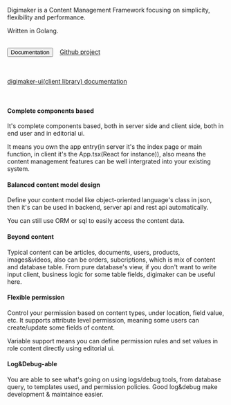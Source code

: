 Digimaker is a Content Management Framework focusing on simplicity, flexibility and performance. 

Written in Golang.

<br />
<a href="https://digimaker.org/doc"><button class="btn btn-primary">Documentation</button></a>  &nbsp;&nbsp; <a href="https://github.com/digimakergo/digimaker">Github project</a>

<br /><br />
<a href="https://digimaker.org/doc/digimaker-ui">digimaker-ui(client library) documentation</a>

<br />

#### Complete components based
It's complete components based, both in server side and client side, both in end user and in editorial ui.

It means you own the app entry(in server it's the index page or main function, in client it's the App.tsx(React for instance)), also means the content management features can be well intergrated into your existing system.

#### Balanced content model design
Define your content model like object-oriented language's class in json, then it's can be used in backend, server api and rest api automatically.

You can still use ORM or sql to easily access the content data.

#### Beyond content
Typical content can be articles, documents, users, products, images&videos, also can be orders, subcriptions, which is mix of content and database table. From pure database's view, if you don't want to write input client, business logic for some table fields, digimaker can be useful here.

#### Flexible permission
Control your permission based on content types, under location, field value, etc. It supports attribute level permission, meaning some users can create/update some fields of content.

Variable support means you can define permission rules and set values in role content directly using editorial ui.

#### Log&Debug-able
You are able to see what's going on using logs/debug tools, from database query, to templates used, and permission policies. Good log&debug make development & maintaince easier.
